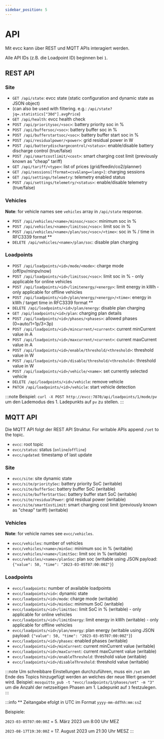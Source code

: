 ```yaml
---
sidebar_position: 5
---
```


# API

Mit evcc kann über REST und MQTT APIs interagiert werden.

Alle API IDs (z.B. die Loadpoint ID) beginnen bei `1`.

## REST API

### Site

- `GET /api/state`: evcc state (static configuration and dynamic state as JSON object)
- (can also be used with filtering. e.g.: `/api/state?jq=.statistics["30d"].avgPrice`)
- `GET /api/health`: evcc health check
- `POST /api/prioritysoc/<soc>`: battery priority soc in %
- `POST /api/buffersoc/<soc>`: battery buffer soc in %
- `POST /api/bufferstartsoc/<soc>`: battery buffer start soc in %
- `POST /api/residualpower/<power>`: grid residual power in W
- `POST /api/batterydischargecontrol/<status>`: enable/disable battery discharge control (true/false)
- `POST /api/smartcostlimit/<cost>`: smart charging cost limit (previously known as "cheap" tariff)
- `GET /api/tariff/<type>`: list of prices (grid/feedin/co2/planner)
- `GET /api/sessions[?format=csv&lang=<lang>]`: charging sessions
- `GET /api/settings/telemetry`: telemetry enabled status
- `POST /api/settings/telemetry/<status>`: enable/disable telemetry (true/false)

### Vehicles

**Note**: for vehicle names see `vehicles` array in `/api/state` response.

- `POST /api/vehicles/<name>/minsoc/<soc>`: minimum soc in %
- `POST /api/vehicles/<name>/limitsoc/<soc>`: limit soc in %
- `POST /api/vehicles/<name>/plan/soc/<soc>/<time>`: soc in % / time in RFC3339 format \*\*
- `DELETE /api/vehicles/<name>/plan/soc`: disable plan charging

### Loadpoints

- `POST /api/loadpoints/<id>/mode/<mode>`: charge mode (off/pv/minpv/now)
- `POST /api/loadpoints/<id>/limitsoc/<soc>`: limit soc in % - only applicable for online vehicles
- `POST /api/loadpoints/<id>/limitenergy/<energy>`: limit energy in kWh - only applicable for offline vehicles
- `POST /api/loadpoints/<id>/plan/energy/<energy>/<time>`: energy in kWh / target time in RFC3339 format \*\*
- `DELETE /api/loadpoints/<id>/plan/energy`: disable plan charging
- `GET /api/loadpoints/<id>/plan`: charging plan details
- `POST /api/loadpoints/<id>/phases/<phases>`: allowed phases (0=auto/1=1p/3=3p)
- `POST /api/loadpoints/<id>/mincurrent/<current>`: current minCurrent value in A
- `POST /api/loadpoints/<id>/maxcurrent/<current>`: current maxCurrent value in A
- `POST /api/loadpoints/<id>/enable/threshold/<threshold>`: threshold value in W
- `POST /api/loadpoints/<id>/disable/threshold/<threshold>`: threshold value in W
- `POST /api/loadpoints/<id>/vehicle/<name>`: set currently selected vehicle
- `DELETE /api/loadpoints/<id>/vehicle`: remove vehicle
- `PATCH /api/loadpoints/<id>/vehicle`: start vehicle detection

:::note
Beispiel: `curl -X POST http://evcc:7070/api/loadpoints/1/mode/pv` um den Lademodus des 1. Ladepunkts auf `pv` zu stellen.
:::

## MQTT API

Die MQTT API folgt der REST API Struktur. For writable APIs append `/set` to the topic.

- `evcc`: root topic
- `evcc/status`: status (`online`/`offline`)
- `evcc/updated`: timestamp of last update

### Site

- `evcc/site`: site dynamic state
- `evcc/site/prioritySoc`: battery priority SoC (writable)
- `evcc/site/bufferSoc`: battery buffer SoC (writable)
- `evcc/site/bufferStartSoc`: battery buffer start SoC (writable)
- `evcc/site/residualPower`: grid residual power (writable)
- `evcc/site/smartCostLimit`: smart charging cost limit (previously known as "cheap" tariff) (writable)

### Vehicles

**Note**: for vehicle names see `evcc/vehicles`.

- `evcc/vehicles`: number of vehicles
- `evcc/vehicles/<name>/minSoc`: minimum soc in % (writable)
- `evcc/vehicles/<name>/limitSoc`: limit soc in % (writable)
- `evcc/vehicles/<name>/planSoc`: plan soc (writable using JSON payload: `{"value": 50, "time": "2023-03-05T07:00:00Z"}`)

### Loadpoints

- `evcc/loadpoints`: number of available loadpoints
- `evcc/loadpoints/<id>`: dynamic state
- `evcc/loadpoints/<id>/mode`: charge mode (writable)
- `evcc/loadpoints/<id>/minSoc`: minimum SoC (writable)
- `evcc/loadpoints/<id>/limitSoc`: limit SoC in % (writable) - only applicable for online vehicles
- `evcc/loadpoints/<id>/limitEnergy`: limit energy in kWh (writable) - only applicable for offline vehicles
- `evcc/loadpoints/<id>/plan/energy`: plan energy (writable using JSON payload: `{"value": 50, "time": "2023-03-05T07:00:00Z"}`)
- `evcc/loadpoints/<id>/phases`: enabled phases (writable)
- `evcc/loadpoints/<id>/minCurrent`: current minCurrent value (writable)
- `evcc/loadpoints/<id>/maxCurrent`: current maxCurrent value (writable)
- `evcc/loadpoints/<id>/enableThreshold`: threshold value (writable)
- `evcc/loadpoints/<id>/disableThreshold`: threshold value (writable)

:::note
Um schreibbare Einstellungen durchzuführen, muss ein `/set` am Ende des Topics hinzugefügt werden an welches der neue Wert gesendet wird.
Beispiel: `mosquitto_pub -t "evcc/loadpoints/1/phases/set" -m "3"` um die Anzahl der netzseitigen Phasen am 1. Ladepunkt auf `3` festzulegen.
:::

:::info
\*\* Zeitangabe efolgt in UTC im Format `yyyy-mm-ddThh:mm:ssZ`

Beispiele:

`2023-03-05T07:00:00Z` = 5. März 2023 um 8:00 Uhr MEZ

`2023-08-17T19:30:00Z` = 17. August 2023 um 21:30 Uhr MESZ
:::
